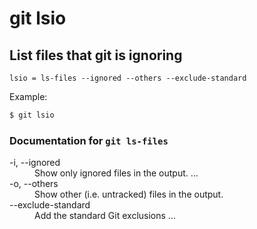 # git lsio

## List files that git is ignoring

```gitconfig
lsio = ls-files --ignored --others --exclude-standard
```

Example:

```sh
$ git lsio
```

### Documentation for `git ls-files`

<dl>

<dt>-i, --ignored</dt>

<dd>
Show only ignored files in the output. …
</dd>

<dt>-o, --others</dt>

<dd>
Show other (i.e. untracked) files in the output.
</dd>

<dt>--exclude-standard</dt>

<dd>
Add the standard Git exclusions …
</dd>

</dl>
